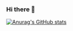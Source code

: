
### Hi there 👋

[![Anurag's GitHub stats](https://github-readme-stats.vercel.app/api?username=guilherme-luccas)](https://github.com/anuraghazra/github-readme-stats)


<!--
**guilherme-luccas/guilherme-luccas** is a ✨ _special_ ✨ repository because its `README.md` (this file) appears on your GitHub profile.

Here are some ideas to get you started:

- 🔭 I’m currently working on ...
- 🌱 I’m currently learning ...
- 👯 I’m looking to collaborate on ...
- 🤔 I’m looking for help with ...
- 💬 Ask me about ...
- 📫 How to reach me: ...
- 😄 Pronouns: ...
- ⚡ Fun fact: ...
-->
